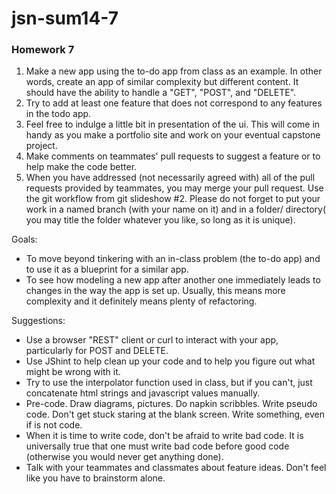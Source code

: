 jsn-sum14-7
===========

### Homework 7

1. Make a new app using the to-do app from class as an example. In other words, create an app of similar complexity but different content. It should have the ability to handle a "GET", "POST", and "DELETE".
2. Try to add at least one feature that does not correspond to any features in the todo app. 
3. Feel free to indulge a little bit in presentation of the ui. This will come in handy as you make a portfolio site and work on your eventual capstone project.
4. Make comments on teammates' pull requests to suggest a feature or to help make the code better. 
5. When you have addressed (not necessarily agreed with) all of the pull requests provided by teammates, you may merge your pull request. Use the git workflow from git slideshow #2. Please do not forget to put your work in a named branch (with your name on it) and in a folder/ directory( you may title the folder whatever you like, so long as it is unique).

Goals: 
- To move beyond tinkering with an in-class problem (the to-do app) and to use it as a blueprint for a similar app.
- To see how modeling a new app after another one immediately leads to changes in the way the app is set up. Usually, this means more complexity and it definitely means plenty of refactoring.

Suggestions:
- Use a browser "REST" client or curl to interact with your app, particularly for POST and DELETE.
- Use JShint to help clean up your code and to help you figure out what might be wrong with it.
- Try to use the interpolator function used in class, but if you can't, just concatenate html strings and javascript values manually. 
- Pre-code. Draw diagrams, pictures. Do napkin scribbles. Write pseudo code. Don't get stuck staring at the blank screen. Write something, even if is not code. 
- When it is time to write code, don't be afraid to write bad code. It is universally true that one must write bad code before good code (otherwise you would never get anything done).
- Talk with your teammates and classmates about feature ideas. Don't feel like you have to brainstorm alone. 
